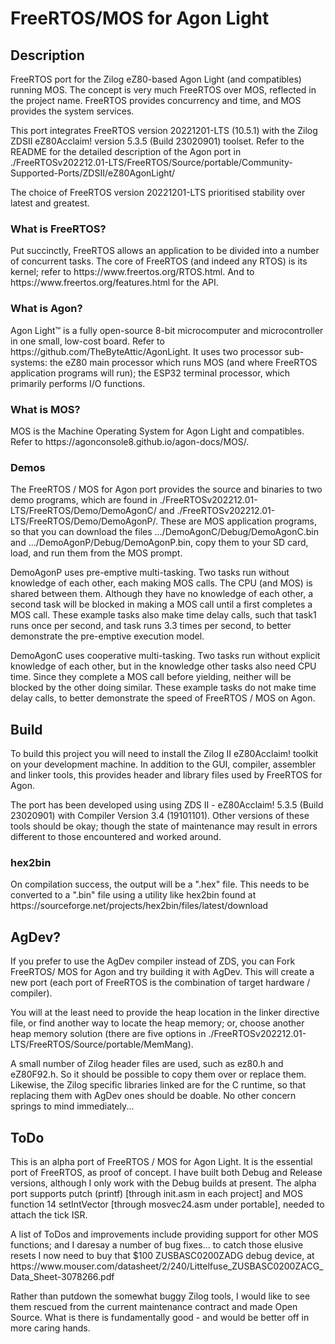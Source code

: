 <h1>FreeRTOS/MOS for Agon Light</h1>

<h2>Description</h2>
FreeRTOS port for the Zilog eZ80-based Agon Light (and compatibles) running MOS.
The concept is very much FreeRTOS over MOS, reflected in the project name.
FreeRTOS provides concurrency and time, and MOS provides the system services.

<p>
This port integrates FreeRTOS version 20221201-LTS (10.5.1) with the 
Zilog ZDSII eZ80Acclaim! version 5.3.5 (Build 23020901) toolset.
Refer to the README for the detailed description of the Agon port in 
./FreeRTOSv202212.01-LTS/FreeRTOS/Source/portable/Community-Supported-Ports/ZDSII/eZ80AgonLight/

<p>
The choice of FreeRTOS version 20221201-LTS prioritised stability over latest 
and greatest.

<h3>What is FreeRTOS?</h3>
Put succinctly, FreeRTOS allows an application to be divided into a number of
concurrent tasks. The core of FreeRTOS (and indeed any RTOS) is its kernel; 
refer to https://www.freertos.org/RTOS.html. 
And to https://www.freertos.org/features.html for the API.

<h3>What is Agon?</h3>
Agon Light™ is a fully open-source 8-bit microcomputer and microcontroller in 
one small, low-cost board. Refer to https://github.com/TheByteAttic/AgonLight.
It uses two processor sub-systems: the eZ80 main processor which runs MOS (and
where FreeRTOS application programs will run); the ESP32 terminal processor,
which primarily performs I/O functions.

<h3>What is MOS?</h3>
MOS is the Machine Operating System for Agon Light and compatibles.
Refer to https://agonconsole8.github.io/agon-docs/MOS/.

<h3>Demos</h3>
The FreeRTOS / MOS for Agon port provides the source and binaries to two demo 
programs, which are found in ./FreeRTOSv202212.01-LTS/FreeRTOS/Demo/DemoAgonC/ 
and ./FreeRTOSv202212.01-LTS/FreeRTOS/Demo/DemoAgonP/. These are MOS application
programs, so that you can download the files .../DemoAgonC/Debug/DemoAgonC.bin 
and .../DemoAgonP/Debug/DemoAgonP.bin, copy them to your SD card, load, and run 
them from the MOS prompt.

<p>
DemoAgonP uses pre-emptive multi-tasking. Two tasks run without knowledge of 
each other, each making MOS calls. The CPU (and MOS) is shared between them. 
Although they have no knowledge of each other, a second task will be blocked 
in making a MOS call until a first completes a MOS call.
These example tasks also make time delay calls, such that task1 runs once per
second, and task runs 3.3 times per second, to better demonstrate the
pre-emptive execution model.

<p>
DemoAgonC uses cooperative multi-tasking. Two tasks run without explicit 
knowledge of each other, but in the knowledge other tasks also need CPU time. 
Since they complete a MOS call before yielding, neither will be blocked by the 
other doing similar. 
These example tasks do not make time delay calls, to better demonstrate the 
speed of FreeRTOS / MOS on Agon.

<h2>Build</h2>
To build this project you will need to install the Zilog II eZ80Acclaim! toolkit
on your development machine. In addition to the GUI, compiler, assembler and 
linker tools, this provides header and library files used by FreeRTOS for Agon.

<p>
The port has been developed using using ZDS II - eZ80Acclaim! 5.3.5 (Build 23020901) 
with Compiler Version 3.4 (19101101). Other versions of these tools should be 
okay; though the state of maintenance may result in errors different to those 
encountered and worked around.

<h3>hex2bin</h3>
On compilation success, the output will be a ".hex" file. This needs to be
converted to a ".bin" file using a utility like hex2bin found at
https://sourceforge.net/projects/hex2bin/files/latest/download

<h2>AgDev?</h2>
If you prefer to use the AgDev compiler instead of ZDS, you can Fork FreeRTOS/
MOS for Agon and try building it with AgDev. This will create a new port (each 
port of FreeRTOS is the combination of target hardware / compiler). 

<p>
You will at the least need to provide the heap location in the linker directive 
file, or find another way to locate the heap memory; or, choose another heap
memory solution (there are five options in 
./FreeRTOSv202212.01-LTS/FreeRTOS/Source/portable/MemMang). 

<p>
A small number of Zilog header files are used, such as ez80.h and eZ80F92.h. 
So it should be possible to copy them over or replace them. Likewise, the Zilog
specific libraries linked are for the C runtime, so that replacing them with 
AgDev ones should be doable. 
No other concern springs to mind immediately...

<h2>ToDo</h2>
This is an alpha port of FreeRTOS / MOS for Agon Light. It is the essential 
port of FreeRTOS, as proof of concept. I have built both Debug and Release
versions, although I only work with the Debug builds at present. 
The alpha port supports putch (printf) [through init.asm in each project] 
and MOS function 14 setIntVector [through mosvec24.asm under portable], needed
to attach the tick ISR.

<p>
A list of ToDos and improvements include providing support for other MOS 
functions; and I daresay a number of bug fixes... to catch those elusive resets
I now need to buy that $100 ZUSBASC0200ZADG debug device, at
https://www.mouser.com/datasheet/2/240/Littelfuse_ZUSBASC0200ZACG_Data_Sheet-3078266.pdf

<p>
Rather than putdown the somewhat buggy Zilog tools, I would like to see them 
rescued from the current maintenance contract and made Open Source. What is 
there is fundamentally good - and would be better off in more caring hands.
